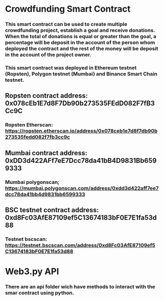 # Crowdfunding Smart Contract
### This smart contract can be used to create multiple crowdfunding project, establish a goal and receive donations. When the total of donations is equal or greater than the goal, a percentage will be deposit in the account of the person whom deployed the contract and the rest of the money will be deposit in the account of the project owner.

### This smart contract was deployed in Ethereum testnet (Ropsten), Polygon testnet (Mumbai) and Binance Smart Chain testnet.

## Ropsten contract address: 0x078cEb1E7d8F7Db90b273535FEdD082F7fB3Cc9C
### Ropsten Etherscan: https://ropsten.etherscan.io/address/0x078ceb1e7d8f7db90b273535fedd082f7fb3cc9c

## Mumbai contract address: 0xDD3d422AFf7eE7Dcc78da41bB4D9831Bb6599333
### Mumbai polygonscan; https://mumbai.polygonscan.com/address/0xdd3d422aff7ee7dcc78da41bb4d9831bb6599333

## BSC testnet contract address: 0xd8Fc03AfE87109ef5C13674183bF0E7E1fa53d88
### Testnet bscscan: https://testnet.bscscan.com/address/0xd8Fc03AfE87109ef5C13674183bF0E7E1fa53d88

# Web3.py API
### There are an api folder wich have methods to interact with the smar contract using python.
